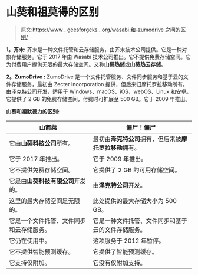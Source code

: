 # 山葵和祖莫得的区别

> 原文:[https://www . geesforgeks . org/wasabi 和-zumodrive 之间的区别/](https://www.geeksforgeeks.org/difference-between-wasabi-and-zumodrive/)

**1。芥末:**
芥末是一种文件托管和云存储服务，由芥末技术公司提供。它是一种对象存储服务。它于 2017 年由 Wasabi 技术公司推出。它不提供免费存储空间。它为付费用户提供无限的最大存储空间。又称**山葵热储**或**山葵热云存储**。

**2。ZumoDrive :**
ZumoDrive 是一个文件托管服务、文件同步服务和基于云的文件存储服务，最初由 Zecter Incorporation 提供，但后来归摩托罗拉移动所有。由泽克特公司开发，适用于 Windows、macOS、iOS、webOS、Linux 和安卓。它提供了 2 GB 的免费存储空间，付费时可扩展至 500 GB。它于 2009 年推出。

**山葵和祖默德力的区别:**

<center>

| 山萮菜 | 僵尸！僵尸 |
| --- | --- |
| 它由**山葵科技公司**所有。 | 最初由**泽克特公司**拥有，但后来被**摩托罗拉移动**拥有。 |
| 它于 2017 年推出。 | 它于 2009 年推出。 |
| 它不提供免费存储空间。 | 它提供了 2 GB 的可用存储空间。 |
| 它是由**山葵科技有限公司**开发的。 | 由**泽克特公司**开发。 |
| 这里的最大存储空间是无限的。 | 此处提供的最大存储大小为 500 GB。 |
| 它是一个文件托管、文件同步和云存储服务。 | 它是一种文件托管、文件同步和基于云的文件存储服务。 |
| 它仍在使用中。 | 这项服务于 2012 年暂停。 |
| 它不提供智能预测缓存。 | 它提供了智能预测缓存。 |
| 它支持仅附加。 | 它没有仅附加支持。 |

</center>